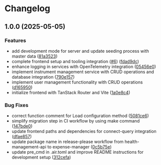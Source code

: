 # Changelog

## 1.0.0 (2025-05-05)


### Features

* add development mode for server and update seeding process with master data ([81a3523](https://github.com/atreya2011/expense-manager/commit/81a3523acd91c4f60054ca6956f85b11f8a56efe))
* complete frontend setup and tooling integration ([#6](https://github.com/atreya2011/expense-manager/issues/6)) ([fdad9dc](https://github.com/atreya2011/expense-manager/commit/fdad9dc6d715fb1b5dc82c6c0e27d2a6aeea548e))
* enhance logging in services with OpenTelemetry integration ([05456e0](https://github.com/atreya2011/expense-manager/commit/05456e09e5a07d503b3cb14735c54083dd99d3f2))
* implement instrument management service with CRUD operations and database integration ([790e157](https://github.com/atreya2011/expense-manager/commit/790e15766337802ebba5b4cb16a6dc0ee34b3105))
* implement user management functionality with CRUD operations ([d165950](https://github.com/atreya2011/expense-manager/commit/d16595093bf9db151134c677fdf61a303735b630))
* initialize frontend with TanStack Router and Vite ([1a0e8c4](https://github.com/atreya2011/expense-manager/commit/1a0e8c45e7265ad936776e1de9ed8d510be19068))


### Bug Fixes

* correct function comment for Load configuration method ([5081ce6](https://github.com/atreya2011/expense-manager/commit/5081ce6a5fc123d7be7c3b7ee95ebc31f87b0dd2))
* simplify migration step in CI workflow by using make command ([147bde0](https://github.com/atreya2011/expense-manager/commit/147bde04680bf6cb6aef9c984c7b2eb835eebf82))
* update frontend paths and dependencies for connect-query integration ([dfae857](https://github.com/atreya2011/expense-manager/commit/dfae857ed6f86da939388b783cdbe6ddce277bc9))
* update package name in release-please workflow from health-management-api to expense-manager ([0c5b75e](https://github.com/atreya2011/expense-manager/commit/0c5b75e59a0689e7a78164b318c8f9f7f65d16ef))
* update pre_cmd in .air.toml and improve README instructions for development setup ([312cefa](https://github.com/atreya2011/expense-manager/commit/312cefa85c93c8d617d3f2932ab444e9972f0ce4))
